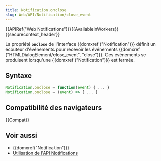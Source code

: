 ```yaml
---
title: Notification.onclose
slug: Web/API/Notification/close_event
---
```


{{APIRef("Web Notifications")}}{{AvailableInWorkers}}{{securecontext_header}}

La propriété **`onclose`** de l'interface {{domxref ("Notification")}} définit un écouteur d'événements pour recevoir les événements {{domxref ("HTMLDialogElement/close_event", "close")}}. Ces événements se produisent lorsqu'une {{domxref ("Notification")}} est fermée.

## Syntaxe

```js
Notification.onclose = function(event) { ... }
Notification.onclose = (event) => { ... }
```

## Compatibilité des navigateurs

{{Compat}}

## Voir aussi

- {{domxref("Notification")}}
- [Utilisation de l'API Notifications](/fr/docs/Web/API/Notifications_API/Using_the_Notifications_API)
